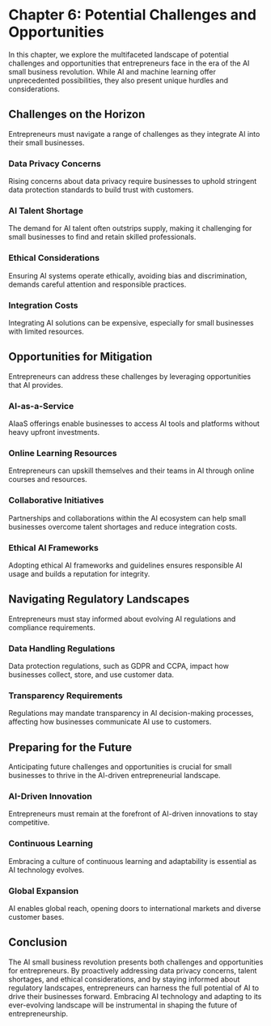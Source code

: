 Chapter 6: Potential Challenges and Opportunities
=================================================

In this chapter, we explore the multifaceted landscape of potential challenges and opportunities that entrepreneurs face in the era of the AI small business revolution. While AI and machine learning offer unprecedented possibilities, they also present unique hurdles and considerations.

Challenges on the Horizon
-------------------------

Entrepreneurs must navigate a range of challenges as they integrate AI into their small businesses.

### **Data Privacy Concerns**

Rising concerns about data privacy require businesses to uphold stringent data protection standards to build trust with customers.

### **AI Talent Shortage**

The demand for AI talent often outstrips supply, making it challenging for small businesses to find and retain skilled professionals.

### **Ethical Considerations**

Ensuring AI systems operate ethically, avoiding bias and discrimination, demands careful attention and responsible practices.

### **Integration Costs**

Integrating AI solutions can be expensive, especially for small businesses with limited resources.

Opportunities for Mitigation
----------------------------

Entrepreneurs can address these challenges by leveraging opportunities that AI provides.

### **AI-as-a-Service**

AIaaS offerings enable businesses to access AI tools and platforms without heavy upfront investments.

### **Online Learning Resources**

Entrepreneurs can upskill themselves and their teams in AI through online courses and resources.

### **Collaborative Initiatives**

Partnerships and collaborations within the AI ecosystem can help small businesses overcome talent shortages and reduce integration costs.

### **Ethical AI Frameworks**

Adopting ethical AI frameworks and guidelines ensures responsible AI usage and builds a reputation for integrity.

Navigating Regulatory Landscapes
--------------------------------

Entrepreneurs must stay informed about evolving AI regulations and compliance requirements.

### **Data Handling Regulations**

Data protection regulations, such as GDPR and CCPA, impact how businesses collect, store, and use customer data.

### **Transparency Requirements**

Regulations may mandate transparency in AI decision-making processes, affecting how businesses communicate AI use to customers.

Preparing for the Future
------------------------

Anticipating future challenges and opportunities is crucial for small businesses to thrive in the AI-driven entrepreneurial landscape.

### **AI-Driven Innovation**

Entrepreneurs must remain at the forefront of AI-driven innovations to stay competitive.

### **Continuous Learning**

Embracing a culture of continuous learning and adaptability is essential as AI technology evolves.

### **Global Expansion**

AI enables global reach, opening doors to international markets and diverse customer bases.

Conclusion
----------

The AI small business revolution presents both challenges and opportunities for entrepreneurs. By proactively addressing data privacy concerns, talent shortages, and ethical considerations, and by staying informed about regulatory landscapes, entrepreneurs can harness the full potential of AI to drive their businesses forward. Embracing AI technology and adapting to its ever-evolving landscape will be instrumental in shaping the future of entrepreneurship.
